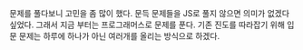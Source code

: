 문제를 풀다보니 고민을 좀 많이 했다. 
문득 문제들을 JS로 풀지 않으면 의미가 없겠다 싶었다. 
그래서 지금 부터는 프로그래머스로 문제를 푼다.
기존 진도를 따라잡기 위해 입문 문제는 하루에 하나가 아닌 여러개를 올리는 방식으로 하겠다. 